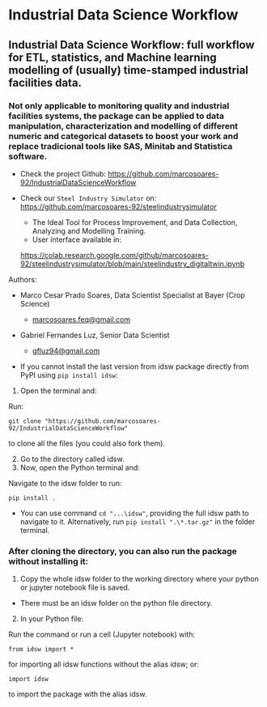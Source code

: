 # Industrial Data Science Workflow
## Industrial Data Science Workflow: full workflow for ETL, statistics, and Machine learning modelling of (usually) time-stamped industrial facilities data.
### Not only applicable to monitoring quality and industrial facilities systems, the package can be applied to data manipulation, characterization and modelling of different numeric and categorical datasets to boost your work and replace tradicional tools like SAS, Minitab and Statistica software.

- Check the project Github: https://github.com/marcosoares-92/IndustrialDataScienceWorkflow
- Check our `Steel Industry Simulator` on: https://github.com/marcosoares-92/steelindustrysimulator
	- The Ideal Tool for Process Improvement, and Data Collection, Analyzing and Modelling Training.
	- User interface available in: 
	
	https://colab.research.google.com/github/marcosoares-92/steelindustrysimulator/blob/main/steelindustry_digitaltwin.ipynb


Authors:
- Marco Cesar Prado Soares, Data Scientist Specialist at Bayer (Crop Science)
  - marcosoares.feq@gmail.com

- Gabriel Fernandes Luz, Senior Data Scientist
  - gfluz94@gmail.com

- If you cannot install the last version from idsw package directly from PyPI using `pip install idsw`:

1. Open the terminal and:

Run:

	git clone "https://github.com/marcosoares-92/IndustrialDataScienceWorkflow" 

to clone all the files (you could also fork them).

2. Go to the directory called idsw.
3. Now, open the Python terminal and: 

Navigate to the idsw folder to run: 

	pip install .

- You can use command `cd "...\idsw"`, providing the full idsw path to navigate to it.
Alternatively, run `pip install ".\*.tar.gz"` in the folder terminal. 

### After cloning the directory, you can also run the package without installing it:
1. Copy the whole idsw folder to the working directory where your python or jupyter notebook file is saved.
- There must be an idsw folder on the python file directory.
2. In your Python file: 

Run the command or run a cell (Jupyter notebook) with:

	from idsw import *

for importing all idsw functions without the alias idsw; or:

	import idsw

to import the package with the alias idsw.
